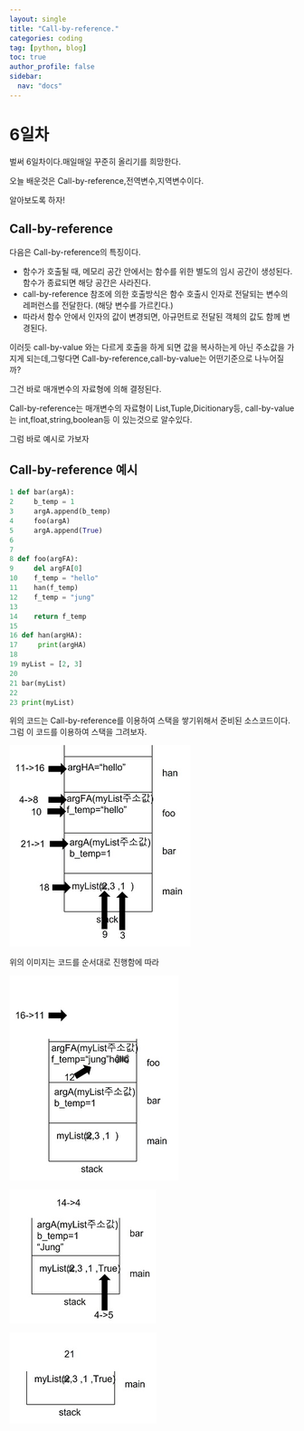 ```yaml
---
layout: single
title: "Call-by-reference."
categories: coding
tag: [python, blog]
toc: true
author_profile: false
sidebar:
  nav: "docs"
---
```


# 6일차

벌써 6일차이다.매일매일 꾸준히 올리기를 희망한다.

오늘 배운것은 Call-by-reference,전역변수,지역변수이다.

알아보도록 하자!



## Call-by-reference

다음은 Call-by-reference의 특징이다.

- 함수가 호출될 때, 메모리 공간 안에서는 함수를 위한 별도의 임시 공간이 생성된다. 함수가 종료되면 해당 공간은 사라진다.
- call-by-reference 참조에 의한 호출방식은 함수 호출시 인자로 전달되는 변수의 레퍼런스를 전달한다. (해당 변수를 가르킨다.)
- 따라서 함수 안에서 인자의 값이 변경되면, 아규먼트로 전달된 객체의 값도 함께 변경된다.

이러듯 call-by-value 와는 다르게 호출을 하게 되면 값을 복사하는게 아닌 주소값을 가지게 되는데,그렇다면 Call-by-reference,call-by-value는 어떤기준으로 나누어질까?

그건 바로 매개변수의 자료형에 의해 결정된다.

Call-by-reference는 매개변수의 자료형이 List,Tuple,Dicitionary등, call-by-value 는 int,float,string,boolean등 이 있는것으로 알수있다.

그럼 바로 예시로 가보자



## Call-by-reference 예시

```python
1 def bar(argA):
2     b_temp = 1
3     argA.append(b_temp)
4     foo(argA)
5     argA.append(True)
6
7
8 def foo(argFA):
9     del argFA[0]
10    f_temp = "hello"
11    han(f_temp)
12    f_temp = "jung"
13
14	  return f_temp
15 
16 def han(argHA):
17     print(argHA)
18
19 myList = [2, 3]
20 
21 bar(myList)
22
23 print(myList)
```

위의 코드는 Call-by-reference를 이용하여 스택을 쌓기위해서 준비된 소스코드이다.그럼 이 코드를 이용하여 스택을 그려보자.

![reference(1)](/img/2022-08-11-def(4)/reference(1).jpg)

위의 이미지는 코드를 순서대로 진행함에 따라 

![reference(2)](/img/2022-08-11-def(4)/reference(2).jpg)

![reference(3)](/img/2022-08-11-def(4)/reference(3).jpg)

![reference(4)](/img/2022-08-11-def(4)/reference(4).jpg)

